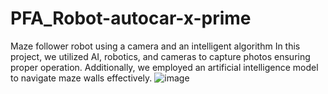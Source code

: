 # PFA_Robot-autocar-x-prime
Maze follower robot using a camera and an intelligent algorithm In this project, we utilized AI, robotics, and cameras to capture photos ensuring proper operation. Additionally, we employed an artificial intelligence model to navigate maze walls effectively.
![image](https://github.com/user-attachments/assets/80d2fff0-d91d-46f6-86fe-1cebf3b6118f)
